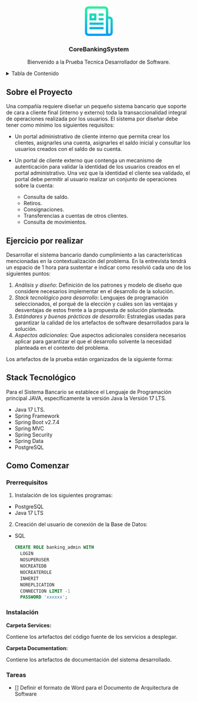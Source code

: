<!-- PROJECT SHIELDS -->
<!--
*** I'm using markdown "reference style" links for readability.
*** Reference links are enclosed in brackets [ ] instead of parentheses ( ).
*** See the bottom of this document for the declaration of the reference variables
*** for contributors-url, forks-url, etc. This is an optional, concise syntax you may use.
*** https://www.markdownguide.org/basic-syntax/#reference-style-links
-->

<!-- PROJECT LOGO -->
<br />
<div align="center">
  <a href="https://github.com/othneildrew/Best-README-Template">
    <img src="Documentation/images/logo.png" alt="Logo" width="80" height="80">
  </a>
  
   <h3 align="center">CoreBankingSystem</h3>
   <p align="center">
     Bienvenido a la Prueba Tecnica Desarrollador de Software.
   </p>
</div>

<!-- TABLE OF CONTENTS -->
<details>
  <summary>Tabla de Contenido</summary>
  <ol>
    <li>
      <a href="#about-the-project">Sobre el Projecto</a>
      <ul>
        <li><a href="#ejercicio-por-realizar">Ejercicio por realizar</a></li>
        <li><a href="#built-with">Stack Tecnológico</a></li>
      </ul>
    </li>
    <li>
      <a href="#getting-started">Como empezar</a>
      <ul>
        <li><a href="#prerequisites">Prerrequisitos</a></li>
        <li><a href="#installation">Instalación</a></li>
      </ul>
    </li>
    <li><a href="#roadmap">Roadmap</a></li>
  </ol>
</details>

<!-- ABOUT THE PROJECT -->
## Sobre el Proyecto

Una compañía requiere diseñar un pequeño sistema bancario que soporte de cara a cliente final (interno y externo) toda la transaccionalidad integral de operaciones realizada por los usuarios. El sistema por diseñar debe tener como mínimo los siguientes requisitos:

* Un portal administrativo de cliente interno que permita crear los clientes, asignarles una cuenta, asignarles el saldo inicial y consultar los usuarios creados con el saldo de su cuenta.
* Un portal de cliente externo que contenga un mecanismo de autenticación para validar la identidad de los usuarios creados en el portal administrativo. Una vez que la identidad el cliente sea validado, el portal debe permitir al usuario realizar un conjunto de operaciones sobre la cuenta:

  * Consulta de saldo.
  * Retiros.
  * Consignaciones.
  * Transferencias a cuentas de otros clientes.
  * Consulta de movimientos.

<!-- EJERCICIO POR REALIZAR -->
## Ejercicio por realizar

Desarrollar el sistema bancario dando cumplimiento a las características mencionadas en la contextualización del problema. En la entrevista tendrá un espacio de 1 hora para sustentar e indicar como resolvió cada uno de los siguientes puntos:

1. _Análisis y diseño_: Definición de los patrones y modelo de diseño que considere necesarios implementar en el desarrollo de la solución.
2. _Stack tecnológico para desarrollo_: Lenguajes de programación seleccionados, el porqué de la elección y cuáles son las ventajas y desventajas de estos frente a la propuesta de solución planteada.
3. _Estándares y buenas prácticas de desarrollo_: Estrategias usadas para garantizar la calidad de los artefactos de software desarrollados para la solución.
4. _Aspectos adicionales_: Que aspectos adicionales considera necesarios aplicar para garantizar el que el desarrollo solvente la necesidad planteada en el contexto del problema.

Los artefactos de la prueba están organizados de la siguiente forma:

<!-- BUILT WITH -->
## Stack Tecnológico

Para el Sistema Bancario se establece el Lenguaje de Programación principal JAVA, específicamente la versión Java la Versión 17 LTS.

* Java 17 LTS.
* Spring Framework
* Spring Boot v2.7.4
* Spring MVC
* Spring Security
* Spring Data
* PostgreSQL

<!-- GETTING STARTED -->
## Como Comenzar

### Prerrequisitos

1. Instalación de los siguientes programas:
  * PostgreSQL
  * Java 17 LTS

2. Creación del usuario de conexión de la Base de Datos:

* SQL
  ```sql
  CREATE ROLE banking_admin WITH
    LOGIN
    NOSUPERUSER
    NOCREATEDB
    NOCREATEROLE
    INHERIT
    NOREPLICATION
    CONNECTION LIMIT -1
    PASSWORD 'xxxxxx';
  ```

### Instalación

**Carpeta Services:** 

Contiene los artefactos del código fuente de los servicios a desplegar.

**Carpeta Documentation:** 

Contiene los artefactos de documentación del sistema desarrollado.

### Tareas
- [] Definir el formato de Word para el Documento de Arquitectura de Software

